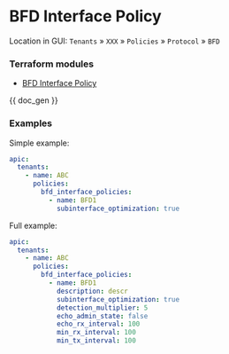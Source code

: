 # BFD Interface Policy

Location in GUI:
`Tenants` » `XXX` » `Policies` » `Protocol` » `BFD`

### Terraform modules

* [BFD Interface Policy](https://registry.terraform.io/modules/netascode/bfd-interface-policy/aci/latest)

{{ doc_gen }}

### Examples

Simple example:

```yaml
apic:
  tenants:
    - name: ABC
      policies:
        bfd_interface_policies:
          - name: BFD1
            subinterface_optimization: true
```

Full example:

```yaml
apic:
  tenants:
    - name: ABC
      policies:
        bfd_interface_policies:
          - name: BFD1
            description: descr
            subinterface_optimization: true
            detection_multiplier: 5
            echo_admin_state: false
            echo_rx_interval: 100
            min_rx_interval: 100
            min_tx_interval: 100
```
